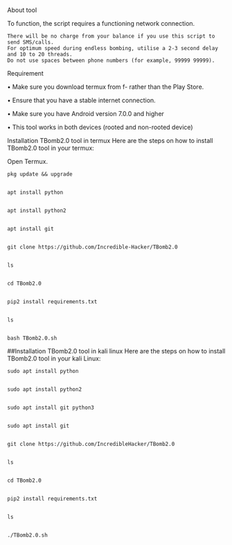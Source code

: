 About tool 

To function, the script requires a functioning network connection.

    There will be no charge from your balance if you use this script to send SMS/calls.
    For optimum speed during endless bombing, utilise a 2-3 second delay and 10 to 20 threads.
    Do not use spaces between phone numbers (for example, 99999 99999).   

Requirement

• Make sure you download termux from f- rather than the Play Store. 

• Ensure that you have a stable internet connection.

• Make sure you have Android version 7.0.0 and higher 

• This tool works in both devices (rooted and non-rooted device)

Installation TBomb2.0 tool in termux
Here are the steps on how to install TBomb2.0 tool in your termux:


Open Termux.

    pkg update && upgrade 
    

    apt install python
    

    apt install python2
    

    apt install git 
    

    git clone https://github.com/Incredible-Hacker/TBomb2.0
    

    ls
    
    
    cd TBomb2.0
    

    pip2 install requirements.txt 
    

    ls
    

    bash TBomb2.0.sh
    

##Installation TBomb2.0 tool in kali linux 
Here are the steps on how to install TBomb2.0 tool in your kali Linux:

    sudo apt install python
    

    sudo apt install python2
    

    sudo apt install git python3
    

    sudo apt install git 
    
    
    git clone https://github.com/IncredibleHacker/TBomb2.0
    

    ls
    

    cd TBomb2.0
    

    pip2 install requirements.txt
    

    ls
    

    ./TBomb2.0.sh




